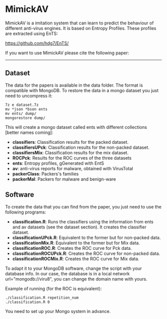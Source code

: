 # MimickAV

MimickAV is a imitation system that can learn to predict the behaviour of different anti-virus engines. It is based on Entropy Profiles. These profiles are extracted using EnTS:

https://github.com/hdg7/EnTS/

If you want to use MimickAV please cite the following paper:

----

## Dataset

The data for the papers is available in the data folder. The format is compatible with MongoDB. To restore the data in a mongo dataset you just need to uncompress it:
```
7z e dataset.7z
mv *json *bson ents
mv ents/ dump/
mongorestore dump/
```

This will create a mongo dataset called ents with different collections [better names coming]:

- **classifiers**: Classification results for the packed dataset.
- **classifiersUPck**: Classification results for the non-packed dataset.
- **classifiersMix**: Classification results for the mix dataset.
- **ROCPck**: Results for the ROC curves of the three datasets
- **ents**: Entropy profiles, gGenerated with EntS
- **av**: anti-virus reports for malware, obtained with VirusTotal
- **packerClass**: Packers's families
- **packerMal**: Packers for malware and benign-ware

## Software

To create the data that you can find from the paper, you just need to use the following programs:

- **classification.R**: Runs the classifiers using the information from ents and av datasets (see the dataset section). It creates the classifier dataset.
- **classificationUPck.R**: Equivalent to the former but for non-packed data.
- **classificationMix.R**: Equivalent to the former but for Mix data.
- **classificationROC.R**: Creates the ROC curve for Pck data.
- **classificationROCUPck.R**: Creates the ROC curve for non-packed data.
- **classificationROCMix.R**: Creates the ROC curve for Mix data.

To adapt it to your MongoDB software, change the script with your database info. In our case, the database is in a local network url="mongodb://viru8", you can change the domain name with yours.

Example of running (for the ROC is equivalent):

```
./classification.R repetition_num
./classification.R 0
```

You need to set up your Mongo system in advance.

